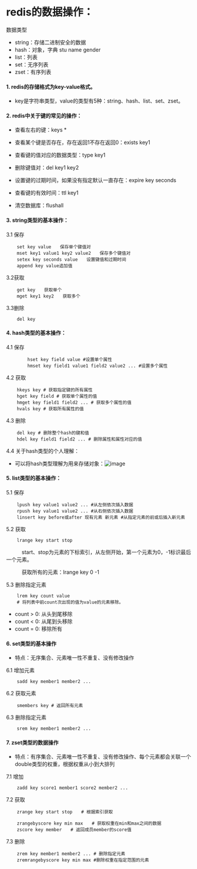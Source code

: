 # redis的数据操作：
数据类型
+ string：存储二进制安全的数据
+ hash：对象，字典
	stu
	name
	gender
+ list：列表
+ set：无序列表
+ zset：有序列表

#### 1. redis的存储格式为key-value格式。

- key是字符串类型，value的类型有5种：string、hash、list、set、zset。

#### 2. redis中关于键的常见的操作：

  - 查看左右的键：keys *

  - 查看某个键是否存在，存在返回1不存在返回0：exists key1

  - 查看键的值对应的数据类型：type key1

  - 删除键值对：del key1 key2

  - 设置键的过期时间，如果没有指定默认一直存在：expire key seconds

  - 查看键的有效时间：ttl key1

  - 清空数据库：flushall

#### 3. string类型的基本操作：

3.1 保存

		set key value　　保存单个键值对 
		mset key1 value1 key2 value2　　保存多个键值对 
		setex key seconds value　　设置键值和过期时间 
		append key value追加值

3.2获取

		get key　　获取单个 
		mget key1 key2　　获取多个

3.3删除

		del key

#### 4. hash类型的基本操作：

4.1 保存

			hset key field value #设置单个属性
			hmset key field1 value1 field2 value2 ... #设置多个属性

4.2 获取

		hkeys key # 获取指定键的所有属性
		hget key field # 获取单个属性的值
		hmget key field1 field2 ... # 获取多个属性的值
		hvals key # 获取所有属性的值

4.3 删除

		del key # 删除整个hash的键和值
		hdel key field1 field2 ... # 删除属性和属性对应的值

4.4 关于hash类型的个人理解：

  + 可以将hash类型理解为用来存储对象：![image](https://img.jbzj.com/file_images/article/201802/201802212015363.png)


#### 5. list类型的基本操作：

5.1 保存

		lpush key value1 value2 ... #从左侧依次插入数据
		rpush key value1 value2 ... #从右侧依次插入数据
		linsert key before或after 现有元素 新元素 #从指定元素的前或后插入新元素

5.2 获取

		lrange key start stop 
　　　start、stop为元素的下标索引，从左侧开始，第一个元素为0，-1标识最后一个元素。

　　　获取所有的元素：lrange key 0 -1

5.3 删除指定元素

		lrem key count value
    	# 将列表中前count次出现的值为value的元素移除。
- count > 0: 从头到尾移除
- count < 0: 从尾到头移除
- count = 0: 移除所有

#### 6. set类型的基本操作

  - 特点：无序集合、元素唯一性不重复、没有修改操作

6.1 增加元素

		sadd key member1 member2 ...

6.2 获取元素

		smembers key # 返回所有元素

6.3 删除指定元素

		srem key member1 member2 ...

#### 7. zset类型的数据操作

+ 特点：有序集合、元素唯一性不重复、没有修改操作、每个元素都会关联一个double类型的权重，根据权重从小到大排列

7.1 增加

		zadd key score1 member1 score2 member2 ...

7.2 获取

		zrange key start stop　　# 根据索引获取
	 
		zrangebyscore key min max　　# 获取权重在min和max之间的数据
		zscore key member　　# 返回成员member的score值

7.3 删除

		zrem key member1 member2 ... # 删除指定元素
		zremrangebyscore key min max #删除权重在指定范围的元素

